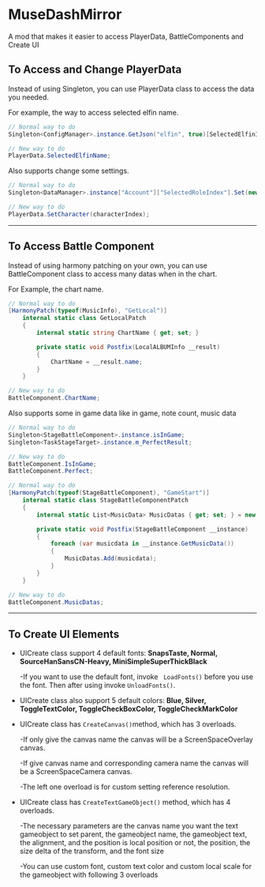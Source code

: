 # MuseDashMirror

A mod that makes it easier to access PlayerData, BattleComponents and Create UI

## To Access and Change PlayerData

Instead of using Singleton, you can use PlayerData class to access the data you needed.

For example, the way to access selected elfin name.

```C#	
// Normal way to do
Singleton<ConfigManager>.instance.GetJson("elfin", true)[SelectedElfinIndex]["name"].ToString();

// New way to do
PlayerData.SelectedElfinName;
```

Also supports change some settings.

```c#
// Normal way to do
Singleton<DataManager>.instance["Account"]["SelectedRoleIndex"].Set(new Il2CppSystem.Int32() { m_value = characterIndex }.BoxIl2CppObject());

// New way to do
PlayerData.SetCharacter(characterIndex);
```

---

## To Access Battle Component

Instead of using harmony patching on your own, you can use BattleComponent class to access many datas when in the chart.

For Example, the chart name.

```C#
// Normal way to do
[HarmonyPatch(typeof(MusicInfo), "GetLocal")]
    internal static class GetLocalPatch
    {
        internal static string ChartName { get; set; }

        private static void Postfix(LocalALBUMInfo __result)
        {
            ChartName = __result.name;
        }
    }

// New way to do
BattleComponent.ChartName;
```

Also supports some in game data like in game, note count, music data

```C#	
// Normal way to do
Singleton<StageBattleComponent>.instance.isInGame;
Singleton<TaskStageTarget>.instance.m_PerfectResult;

// New way to do
BattleComponent.IsInGame;
BattleComponent.Perfect;

// Normal way to do 
[HarmonyPatch(typeof(StageBattleComponent), "GameStart")]
    internal static class StageBattleComponentPatch
    {
        internal static List<MusicData> MusicDatas { get; set; } = new List<MusicData>();

        private static void Postfix(StageBattleComponent __instance)
        {
            foreach (var musicdata in __instance.GetMusicData())
            {
                MusicDatas.Add(musicdata);
            }
        }
    }

// New way to do
BattleComponent.MusicDatas;
```

---

## To Create UI Elements

* UICreate class support 4 default fonts: **SnapsTaste, Normal, SourceHanSansCN-Heavy, MiniSimpleSuperThickBlack**

  -If you want to use the default font, invoke `` LoadFonts()`` before you use the font. Then after using invoke ``UnloadFonts()``.

* UICreate class also support 5 default colors: **Blue, Silver, ToggleTextColor, ToggleCheckBoxColor, ToggleCheckMarkColor**

* UICreate class has ``CreateCanvas()``method, which has 3 overloads. 

  -If only give the canvas name the canvas will be a ScreenSpaceOverlay canvas.

  -If give canvas name and corresponding camera name the canvas will be a ScreenSpaceCamera canvas. 

  -The left one overload is for custom setting reference resolution.

* UICreate class has ``CreateTextGameObject()`` method, which has 4 overloads.

  -The necessary parameters are the canvas name you want the text gameobject to set parent,  the gameobject name, the gameobject text, the alignment, and the position is local position or not, the position, the size delta of the transform, and the font size

  -You can use custom font, custom text color and custom local scale for the gameobject with following 3 overloads

